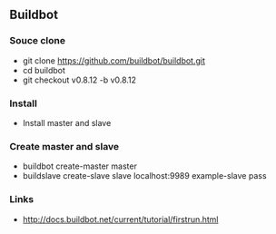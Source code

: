 ## Buildbot

### Souce clone
* git clone https://github.com/buildbot/buildbot.git
* cd buildbot
* git checkout v0.8.12 -b v0.8.12

### Install 
* Install master and slave

### Create master and slave
* buildbot create-master master
* buildslave create-slave slave localhost:9989 example-slave pass

### Links
* http://docs.buildbot.net/current/tutorial/firstrun.html
